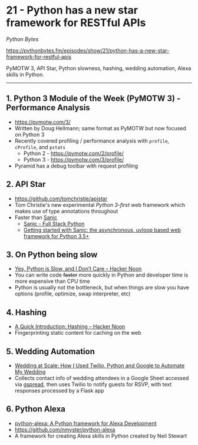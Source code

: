 # 21 - Python has a new star framework for RESTful APIs

*Python Bytes*

https://pythonbytes.fm/episodes/show/21/python-has-a-new-star-framework-for-restful-apis

PyMOTW 3, API Star, Python slowness, hashing, wedding automation, Alexa skills in Python.

---

## 1. Python 3 Module of the Week (PyMOTW 3) - Performance Analysis

- https://pymotw.com/3/
- Written by Doug Hellmann; same format as PyMOTW but now focused on Python 3
- Recently covered profiling / performance analysis with `profile`, `cProfile`, and `pstats`
	- Python 2 - https://pymotw.com/2/profile/
	- Python 3 - https://pymotw.com/3/profile/
- Pyramid has a debug toolbar with request profiling

## 2. API Star

- https://github.com/tomchristie/apistar
- Tom Christie's new experimental _Python 3-first_ web framework which makes use of type annotations throughout
- Faster than [Sanic](https://github.com/channelcat/sanic)
	- [Sanic - Full Stack Python](https://www.fullstackpython.com/sanic.html)
	- [Getting started with Sanic: the asynchronous, uvloop based web framework for Python 3.5+](https://www.twilio.com/blog/2016/12/getting-started-with-sanic-the-asynchronous-uvloop-based-web-framework-for-python-3-5.html)

## 3. On Python being slow

- [Yes, Python is Slow, and I Don’t Care – Hacker Noon](https://hackernoon.com/yes-python-is-slow-and-i-dont-care-13763980b5a1)
- You can write code ~~faster~~ more quickly in Python and developer time is more expensive than CPU time
- Python is usually not the bottleneck, but when things are slow you have options (profile, optimize, swap interpreter, etc)

## 4. Hashing

- [A Quick Introduction: Hashing – Hacker Noon](https://hackernoon.com/a-quick-introduction-hashing-c32d1dc91871)
- Fingerprinting static content for caching on the web

## 5. Wedding Automation

- [Wedding at Scale: How I Used Twilio, Python and Google to Automate My Wedding](https://www.twilio.com/blog/2017/04/wedding-at-scale-how-i-used-twilio-python-and-google-to-automate-my-wedding.html)
- Collects contact info of wedding attendees in a Google Sheet accessed via [gspread](https://github.com/burnash/gspread), then uses Twilio to notify guests for RSVP, with text responses processed by a Flask app

## 6. Python Alexa

- [python-alexa: A Python framework for Alexa Development](https://blog.njsnet.co/python-alexa/)
- https://github.com/nmyster/python-alexa
- A framework for creating Alexa skills in Python created by Neil Stewart
